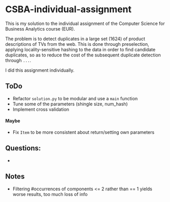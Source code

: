 # CSBA-individual-assignment

This is my solution to the individual assignment of the Computer Science for Business Analytics course (EUR).

The problem is to detect duplicates in a large set (1624) of product descriptions of TVs from the web.
This is done through preselection, applying locality-sensitive hashing to the data in order to find candidate duplicates,
so as to reduce the cost of the subsequent duplicate detection through `...`.

I did this assignment individually.

## ToDo
- Refactor `solution.py` to be modular and use a `main` function
- Tune some of the parameters (shingle size, num_hash)
- Implement cross validation

#### Maybe
- Fix `Item` to be more consistent about return/setting own parameters

## Questions:
-

## Notes
- Filtering #occurrences of components <= 2 rather than == 1 yields worse results, too much loss of info

